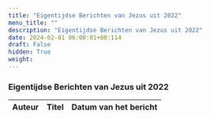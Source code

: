 ```yaml
---
title: "Eigentijdse Berichten van Jezus uit 2022"
menu_title: ""
description: "Eigentijdse Berichten van Jezus uit 2022"
date: 2024-02-01 06:00:01+00:114
draft: False
hidden: True
weight:
---
```

### Eigentijdse Berichten van Jezus uit 2022

**Auteur** | **Titel** | **Datum van het bericht**
---|---|---
